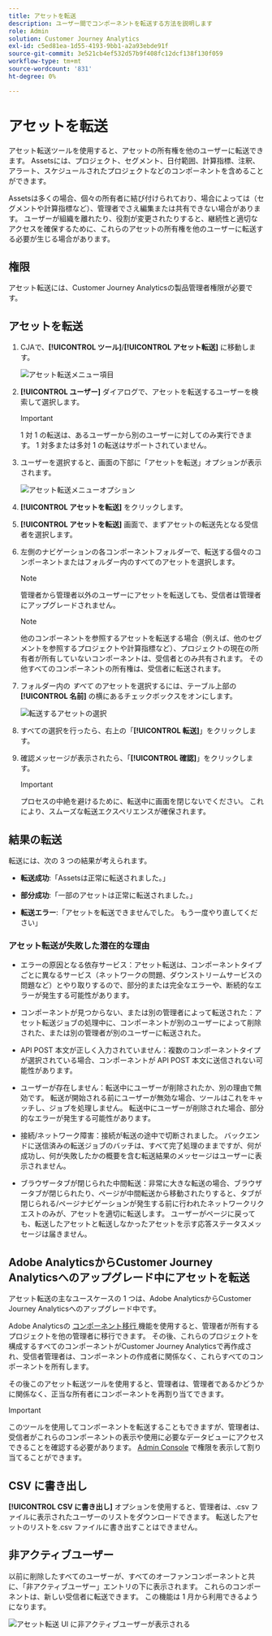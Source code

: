 ```yaml
---
title: アセットを転送
description: ユーザー間でコンポーネントを転送する方法を説明します
role: Admin
solution: Customer Journey Analytics
exl-id: c5ed81ea-1d55-4193-9bb1-a2a93ebde91f
source-git-commit: 3e521cb4ef532d57b9f408fc12dcf138f130f059
workflow-type: tm+mt
source-wordcount: '831'
ht-degree: 0%

---
```


# アセットを転送

アセット転送ツールを使用すると、アセットの所有権を他のユーザーに転送できます。 Assetsには、プロジェクト、セグメント、日付範囲、計算指標、注釈、アラート、スケジュールされたプロジェクトなどのコンポーネントを含めることができます。

Assetsは多くの場合、個々の所有者に結び付けられており、場合によっては（セグメントや計算指標など）、管理者でさえ編集または共有できない場合があります。 ユーザーが組織を離れたり、役割が変更されたりすると、継続性と適切なアクセスを確保するために、これらのアセットの所有権を他のユーザーに転送する必要が生じる場合があります。

## 権限

アセット転送には、Customer Journey Analyticsの製品管理者権限が必要です。

## アセットを転送

1. CJAで、**[!UICONTROL ツール]**/**[!UICONTROL アセット転送]** に移動します。

   ![ アセット転送メニュー項目 ](/help/tools/asset-transfer/assets/asset-transfer.png)

1. **[!UICONTROL ユーザー]** ダイアログで、アセットを転送するユーザーを検索して選択します。

   >[!IMPORTANT]
   >
   >1 対 1 の転送は、あるユーザーから別のユーザーに対してのみ実行できます。 1 対多または多対 1 の転送はサポートされていません。


1. ユーザーを選択すると、画面の下部に「アセットを転送」オプションが表示されます。

   ![ アセット転送メニューオプション ](/help/tools/asset-transfer/assets/after-selection.png)

1. **[!UICONTROL アセットを転送]** をクリックします。

1. **[!UICONTROL アセットを転送]** 画面で、まずアセットの転送先となる受信者を選択します。

1. 左側のナビゲーションの各コンポーネントフォルダーで、転送する個々のコンポーネントまたはフォルダー内のすべてのアセットを選択します。

   >[!NOTE]
   >
   >管理者から管理者以外のユーザーにアセットを転送しても、受信者は管理者にアップグレードされません。


   >[!NOTE]
   >
   >    他のコンポーネントを参照するアセットを転送する場合（例えば、他のセグメントを参照するプロジェクトや計算指標など）、プロジェクトの現在の所有者が所有していないコンポーネントは、受信者とのみ共有されます。 その他すべてのコンポーネントの所有権は、受信者に転送されます。

1. フォルダー内の _すべて_ のアセットを選択するには、テーブル上部の **[!UICONTROL 名前]** の横にあるチェックボックスをオンにします。

   ![ 転送するアセットの選択 ](/help/tools/asset-transfer/assets/select-assets.png)

1. すべての選択を行ったら、右上の「**[!UICONTROL 転送]**」をクリックします。

1. 確認メッセージが表示されたら、「**[!UICONTROL 確認]**」をクリックします。

   >[!IMPORTANT]
   >
   >プロセスの中絶を避けるために、転送中に画面を閉じないでください。 これにより、スムーズな転送エクスペリエンスが確保されます。

## 結果の転送

転送には、次の 3 つの結果が考えられます。

- **転送成功**:「Assetsは正常に転送されました。」

- **部分成功**:「一部のアセットは正常に転送されました。」

- **転送エラー**:「アセットを転送できませんでした。 もう一度やり直してください」

### アセット転送が失敗した潜在的な理由

- エラーの原因となる依存サービス：アセット転送は、コンポーネントタイプごとに異なるサービス（ネットワークの問題、ダウンストリームサービスの問題など）とやり取りするので、部分的または完全なエラーや、断続的なエラーが発生する可能性があります。

- コンポーネントが見つからない、または別の管理者によって転送された：アセット転送ジョブの処理中に、コンポーネントが別のユーザーによって削除された、または別の管理者が別のユーザーに転送された。

- API POST 本文が正しく入力されていません：複数のコンポーネントタイプが選択されている場合、コンポーネントが API POST 本文に送信されない可能性があります。

- ユーザーが存在しません：転送中にユーザーが削除されたか、別の理由で無効です。 転送が開始される前にユーザーが無効な場合、ツールはこれをキャッチし、ジョブを処理しません。 転送中にユーザーが削除された場合、部分的なエラーが発生する可能性があります。

- 接続/ネットワーク障害：接続が転送の途中で切断されました。 バックエンドに送信済みの転送ジョブのバッチは、すべて完了処理のままですが、何が成功し、何が失敗したかの概要を含む転送結果のメッセージはユーザーに表示されません。

- ブラウザータブが閉じられた中間転送：非常に大きな転送の場合、ブラウザータブが閉じられたり、ページが中間転送から移動されたりすると、タブが閉じられる/ページナビゲーションが発生する前に行われたネットワークリクエストのみが、アセットを適切に転送します。 ユーザーがページに戻っても、転送したアセットと転送しなかったアセットを示す応答ステータスメッセージは届きません。

## Adobe AnalyticsからCustomer Journey Analyticsへのアップグレード中にアセットを転送

アセット転送の主なユースケースの 1 つは、Adobe AnalyticsからCustomer Journey Analyticsへのアップグレード中です。

Adobe Analyticsの [ コンポーネント移行 ](https://experienceleague.adobe.com/en/docs/analytics/admin/admin-tools/component-migration/component-migration) 機能を使用すると、管理者が所有するプロジェクトを他の管理者に移行できます。 その後、これらのプロジェクトを構成するすべてのコンポーネントがCustomer Journey Analyticsで再作成され、受信者管理者は、コンポーネントの作成者に関係なく、これらすべてのコンポーネントを所有します。

その後このアセット転送ツールを使用すると、管理者は、管理者であるかどうかに関係なく、正当な所有者にコンポーネントを再割り当てできます。

>[!IMPORTANT]
>
>このツールを使用してコンポーネントを転送することもできますが、管理者は、受信者がこれらのコンポーネントの表示や使用に必要なデータビューにアクセスできることを確認する必要があります。 [Admin Console](https://helpx.adobe.com/jp/enterprise/using/admin-console.html) で権限を表示して割り当てることができます。

## CSV に書き出し

**[!UICONTROL CSV に書き出し]** オプションを使用すると、管理者は、.csv ファイルに表示されたユーザーのリストをダウンロードできます。 転送したアセットのリストを.csv ファイルに書き出すことはできません。

## 非アクティブユーザー

以前に削除したすべてのユーザーが、すべてのオーファンコンポーネントと共に、「非アクティブユーザー」エントリの下に表示されます。 これらのコンポーネントは、新しい受信者に転送できます。 この機能は 1 月から利用できるようになります。

![ アセット転送 UI に非アクティブユーザーが表示される ](assets/inactive-users.png)

